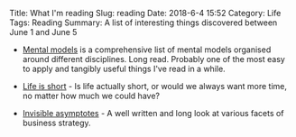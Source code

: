 Title: What I'm reading
Slug: reading
Date: 2018-6-4 15:52
Category: Life
Tags: Reading
Summary: A list of interesting things discovered between June 1 and June 5

- [Mental models](https://www.fs.blog/a-lesson-on-worldly-wisdom/) is a comprehensive list of mental models organised around different disciplines. Long read. Probably one of the most easy to apply and tangibly useful things I've read in a while.

- [Life is short](http://www.paulgraham.com/vb.html) - Is life actually short, or would we always want more time, no matter how much we could have?

- [Invisible asymptotes](http://www.eugenewei.com/blog/2018/5/21/invisible-asymptotes) - A well written and long look at various facets of business strategy.

